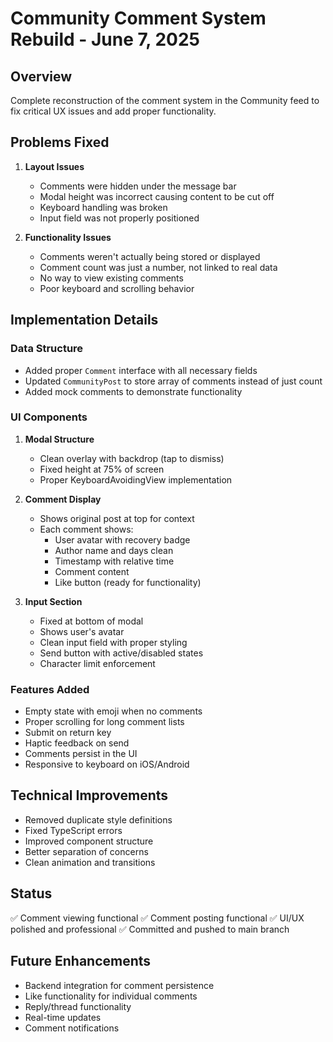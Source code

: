 # Community Comment System Rebuild - June 7, 2025

## Overview
Complete reconstruction of the comment system in the Community feed to fix critical UX issues and add proper functionality.

## Problems Fixed
1. **Layout Issues**
   - Comments were hidden under the message bar
   - Modal height was incorrect causing content to be cut off
   - Keyboard handling was broken
   - Input field was not properly positioned

2. **Functionality Issues**
   - Comments weren't actually being stored or displayed
   - Comment count was just a number, not linked to real data
   - No way to view existing comments
   - Poor keyboard and scrolling behavior

## Implementation Details

### Data Structure
- Added proper `Comment` interface with all necessary fields
- Updated `CommunityPost` to store array of comments instead of just count
- Added mock comments to demonstrate functionality

### UI Components
1. **Modal Structure**
   - Clean overlay with backdrop (tap to dismiss)
   - Fixed height at 75% of screen
   - Proper KeyboardAvoidingView implementation
   
2. **Comment Display**
   - Shows original post at top for context
   - Each comment shows:
     - User avatar with recovery badge
     - Author name and days clean
     - Timestamp with relative time
     - Comment content
     - Like button (ready for functionality)
   
3. **Input Section**
   - Fixed at bottom of modal
   - Shows user's avatar
   - Clean input field with proper styling
   - Send button with active/disabled states
   - Character limit enforcement

### Features Added
- Empty state with emoji when no comments
- Proper scrolling for long comment lists
- Submit on return key
- Haptic feedback on send
- Comments persist in the UI
- Responsive to keyboard on iOS/Android

## Technical Improvements
- Removed duplicate style definitions
- Fixed TypeScript errors
- Improved component structure
- Better separation of concerns
- Clean animation and transitions

## Status
✅ Comment viewing functional
✅ Comment posting functional
✅ UI/UX polished and professional
✅ Committed and pushed to main branch

## Future Enhancements
- Backend integration for comment persistence
- Like functionality for individual comments
- Reply/thread functionality
- Real-time updates
- Comment notifications 